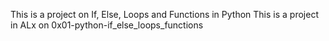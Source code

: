 This is a project on If, Else, Loops and Functions in Python
This is a project in ALx on 0x01-python-if_else_loops_functions
